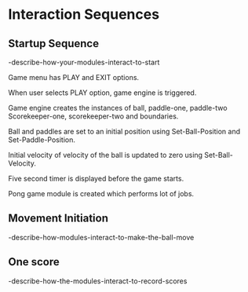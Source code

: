 # Interaction Sequences

## Startup Sequence

-describe-how-your-modules-interact-to-start

Game menu has PLAY and EXIT options.

When user selects PLAY option, game engine is triggered.

Game engine creates the instances of ball, paddle-one, paddle-two
Scorekeeper-one, scorekeeper-two and boundaries.

Ball and paddles are set to an initial position using Set-Ball-Position and Set-Paddle-Position.

Initial velocity of velocity of the ball is updated to zero using Set-Ball-Velocity.

Five second timer is displayed before the game starts.

Pong game module is created which performs lot of jobs.

## Movement Initiation

-describe-how-modules-interact-to-make-the-ball-move

## One score

-describe-how-the-modules-interact-to-record-scores
